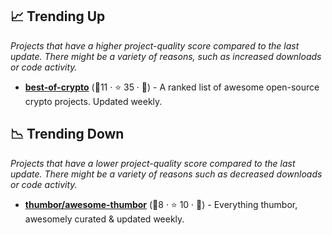## 📈 Trending Up

_Projects that have a higher project-quality score compared to the last update. There might be a variety of reasons, such as increased downloads or code activity._

- <b><a href="https://github.com/LukasMasuch/best-of-crypto">best-of-crypto</a></b> (🥇11 ·  ⭐ 35 · 🐣) - A ranked list of awesome open-source crypto projects. Updated weekly.

## 📉 Trending Down

_Projects that have a lower project-quality score compared to the last update. There might be a variety of reasons such as decreased downloads or code activity._

- <b><a href="https://github.com/thumbor/awesome-thumbor">thumbor/awesome-thumbor</a></b> (🥇8 ·  ⭐ 10 · 🐣) - Everything thumbor, awesomely curated & updated weekly.

